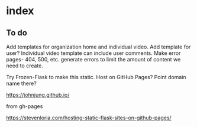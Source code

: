 # index
## To do

Add templates for organization home and individual video. Add template for user?
Individual video template can include user comments.
Make error pages- 404, 500, etc. generate errors to limit the amount of content we need to create. 

Try Frozen-Flask to make this static.
Host on GitHub Pages? Point domain name there?

https://johnjung.github.io/

from gh-pages

https://stevenloria.com/hosting-static-flask-sites-on-github-pages/

